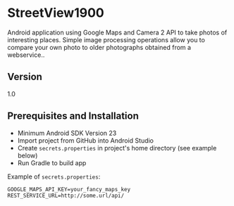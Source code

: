 # StreetView1900
Android application using Google Maps and Camera 2 API to take photos of interesting places. Simple image processing operations allow you to compare your own photo to older photographs obtained from a webservice..

## Version
1.0

## Prerequisites and Installation
* Minimum Android SDK Version 23
* Import project from GitHub into Android Studio
* Create `secrets.properties` in project's home directory (see example below)
* Run Gradle to build app

Example of `secrets.properties`:
```properties 
GOOGLE_MAPS_API_KEY=your_fancy_maps_key
REST_SERVICE_URL=http://some.url/api/
```

